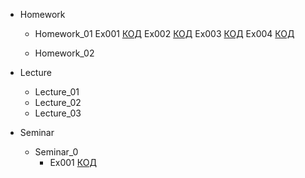 - Homework
    - Homework_01
        Ex001 [КОД](Homework\Homework_01\Ex001)
        Ex002 [КОД](Homework\Homework_01\Ex002)
        Ex003 [КОД](Homework\Homework_01\Ex003)
        Ex004 [КОД](Homework\Homework_01\Ex004)

    - Homework_02
        
- Lecture
    - Lecture_01
    - Lecture_02
    - Lecture_03
- Seminar
    - Seminar_0
        - Ex001 [КОД](sdsd)